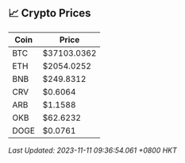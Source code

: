## 📈 Crypto Prices

| Coin | Price |
| ---- | ----- |
| BTC | $37103.0362 |
| ETH | $2054.0252 |
| BNB | $249.8312 |
| CRV | $0.6064 |
| ARB | $1.1588 |
| OKB | $62.6232 |
| DOGE | $0.0761 |

_Last Updated: 2023-11-11 09:36:54.061 +0800 HKT_